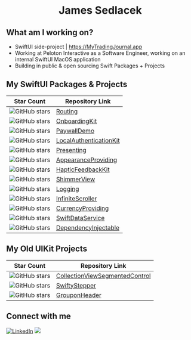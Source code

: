 <div align="center">
<h1>James Sedlacek</h1>
</div>

<div align="left">

## What am I working on?
  
- SwiftUI side-project | https://MyTradingJournal.app
- Working at Peloton Interactive as a Software Engineer, working on an internal SwiftUI MacOS application
- Building in public & open sourcing Swift Packages + Projects

## My SwiftUI Packages & Projects

| Star Count | Repository Link |
|------------|-----------------|
| ![GitHub stars](https://img.shields.io/github/stars/JamesSedlacek/Routing?style=social) | [Routing](https://github.com/JamesSedlacek/Routing) | <br>
| ![GitHub stars](https://img.shields.io/github/stars/JamesSedlacek/OnboardingKit?style=social) | [OnboardingKit](https://github.com/JamesSedlacek/OnboardingKit) | <br>
| ![GitHub stars](https://img.shields.io/github/stars/JamesSedlacek/PaywallDemo?style=social) | [PaywallDemo](https://github.com/JamesSedlacek/PaywallDemo) | <br>
| ![GitHub stars](https://img.shields.io/github/stars/JamesSedlacek/LocalAuthenticationKit?style=social) | [LocalAuthenticationKit](https://github.com/JamesSedlacek/LocalAuthenticationKit) | <br>
| ![GitHub stars](https://img.shields.io/github/stars/JamesSedlacek/Presenting?style=social) | [Presenting](https://github.com/JamesSedlacek/Presenting) | <br>
| ![GitHub stars](https://img.shields.io/github/stars/JamesSedlacek/AppearanceProviding?style=social) | [AppearanceProviding](https://github.com/JamesSedlacek/AppearanceProviding) | <br>
| ![GitHub stars](https://img.shields.io/github/stars/JamesSedlacek/HapticFeedbackKit?style=social) | [HapticFeedbackKit](https://github.com/JamesSedlacek/HapticFeedbackKit) | <br>
| ![GitHub stars](https://img.shields.io/github/stars/JamesSedlacek/ShimmerView?style=social) | [ShimmerView](https://github.com/JamesSedlacek/ShimmerView) | <br>
| ![GitHub stars](https://img.shields.io/github/stars/JamesSedlacek/Logging?style=social) | [Logging](https://github.com/JamesSedlacek/Logging) | <br>
| ![GitHub stars](https://img.shields.io/github/stars/JamesSedlacek/InfiniteScroller?style=social) | [InfiniteScroller](https://github.com/JamesSedlacek/InfiniteScroller) | <br>
| ![GitHub stars](https://img.shields.io/github/stars/JamesSedlacek/CurrencyProviding?style=social) | [CurrencyProviding](https://github.com/JamesSedlacek/CurrencyProviding) | <br>
| ![GitHub stars](https://img.shields.io/github/stars/JamesSedlacek/SwiftDataService?style=social) | [SwiftDataService](https://github.com/JamesSedlacek/SwiftDataService) | <br>
| ![GitHub stars](https://img.shields.io/github/stars/JamesSedlacek/DependencyInjectable?style=social) | [DependencyInjectable](https://github.com/JamesSedlacek/DependencyInjectable) | <br>

## My Old UIKit Projects 

| Star Count | Repository Link |
|------------|-----------------|
| ![GitHub stars](https://img.shields.io/github/stars/JamesSedlacek/CollectionViewSegmentedControl?style=social) | [CollectionViewSegmentedControl](https://github.com/JamesSedlacek/CollectionViewSegmentedControl) | <br>
| ![GitHub stars](https://img.shields.io/github/stars/JamesSedlacek/SwiftyStepper?style=social) | [SwiftyStepper](https://github.com/JamesSedlacek/SwiftyStepper) | <br>
| ![GitHub stars](https://img.shields.io/github/stars/JamesSedlacek/GrouponHeader?style=social) | [GrouponHeader](https://github.com/JamesSedlacek/GrouponHeader) | <br>

## Connect with me
<a href="https://www.linkedin.com/in/jamessedlacekjr/"><img src="https://img.shields.io/badge/linkedin-%230A66C2.svg?style=plastic&logo=linkedin&logoColor=white" alt="LinkedIn"/></a>
<a href="https://twitter.com/jsedlacekjr"> <img src="https://img.shields.io/twitter/url?style=social&url=https%3A%2F%2Ftwitter.com%2Fjsedlacekjr"></a>

</div>
